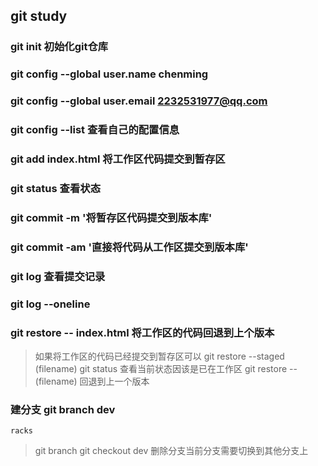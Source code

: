## git study

### git init 初始化git仓库

### git config --global user.name chenming

### git config --global user.email 2232531977@qq.com

### git config --list  查看自己的配置信息

### git add index.html 将工作区代码提交到暂存区

### git status 查看状态

### git commit -m '将暂存区代码提交到版本库'

### git commit -am '直接将代码从工作区提交到版本库'

### git log  查看提交记录
### git log --oneline

### git restore -- index.html  将工作区的代码回退到上个版本
> 如果将工作区的代码已经提交到暂存区可以 git restore --staged (filename)
> git status 查看当前状态因该是已在工作区
> git restore -- (filename) 回退到上一个版本

### 建分支 git branch dev 
    racks
> git branch
  git checkout dev
  删除分支当前分支需要切换到其他分支上